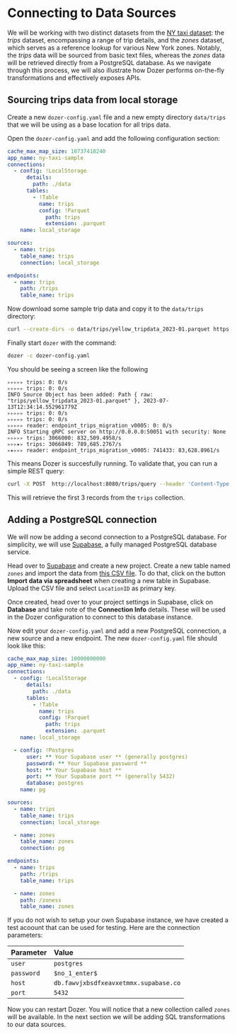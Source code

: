 # Connecting to Data Sources

We will be working with two distinct datasets from the [NY taxi dataset](https://www.nyc.gov/site/tlc/about/tlc-trip-record-data.page): the *trips* dataset, encompassing a range of trip details, and the *zones* dataset, which serves as a reference lookup for various New York zones. Notably, the *trips* data will be sourced from basic text files, whereas the *zones* data will be retrieved directly from a PostgreSQL database. As we navigate through this process, we will also illustrate how Dozer performs on-the-fly transformations and effectively exposes APIs.

## Sourcing trips data from local storage

Create a new `dozer-config.yaml` file and a new empty directory `data/trips` that we will be using as a base location for all trips data.

Open the `dozer-config.yaml` and add the following configuration section:

```yaml
cache_max_map_size: 10737418240
app_name: ny-taxi-sample
connections:
  - config: !LocalStorage
      details:
        path: ./data
      tables:
        - !Table
          name: trips
          config: !Parquet
            path: trips
            extension: .parquet
    name: local_storage

sources:
  - name: trips
    table_name: trips
    connection: local_storage

endpoints:
  - name: trips
    path: /trips
    table_name: trips
```

Now download some sample trip data and copy it to the `data/trips` directory:

```bash 
curl --create-dirs -o data/trips/yellow_tripdata_2023-01.parquet https://d37ci6vzurychx.cloudfront.net/trip-data/yellow_tripdata_2023-01.parquet
```

Finally start `dozer` with the command:

```bash
dozer -c dozer-config.yaml
```

You should be seeing a screen like the following
```
▹▹▹▹▹ trips: 0: 0/s
▹▹▹▹▹ trips: 0: 0/s                                                                                                                                                                            INFO Source Object has been added: Path { raw: "trips/yellow_tripdata_2023-01.parquet" }, 2023-07-13T12:34:14.552961779Z
▹▹▹▹▹ trips: 0: 0/s
▹▹▹▹▹ trips: 0: 0/s
▹▹▹▹▹ reader: endpoint_trips_migration_v0005: 0: 0/s                                                                                                                                           INFO Starting gRPC server on http://0.0.0.0:50051 with security: None
▹▹▹▹▹ trips: 3066000: 832,509.4958/s
▹▹▹▸▹ trips: 3066849: 789,685.2767/s
▹▸▹▹▹ reader: endpoint_trips_migration_v0005: 741433: 83,628.8961/s
```

This means Dozer is succesfully running. To validate that, you can run a simple REST query:

```bash
curl -X POST  http://localhost:8080/trips/query --header 'Content-Type: application/json' --data-raw '{"$limit":3}'
```

This will retrieve the first 3 records from the `trips` collection.


## Adding a PostgreSQL connection

We will now be adding a second connection to a PostgreSQL database. For simplicity, we will use [Supabase](htpps://www.supabase.com), a fully managed PostgreSQL database service.

Head over to [Supabase](htpps://www.supabase.com) and create a new project. Create a new table named `zones` and import the data from [this CSV file](https://d37ci6vzurychx.cloudfront.net/misc/taxi+_zone_lookup.csv). To do that, click on the button **Import data via spreadsheet** when creating a  new table in Supabase. Upload the CSV file and select `LocationID` as primary key.

Once created, head over to your project settings in Supabase, click on **Database** and take note of the **Connection Info** details. These will be used in the Dozer configuration to connect to this database instance.

Now edit your `dozer-config.yaml` and add a new PostgreSQL connection, a new source and a new endpoint. The new `dozer-config.yaml` file should look like this:

```yaml
cache_max_map_size: 10000000000
app_name: ny-taxi-sample
connections:
  - config: !LocalStorage
      details:
        path: ./data
      tables:
        - !Table
          name: trips
          config: !Parquet
            path: trips
            extension: .parquet
    name: local_storage

  - config: !Postgres
      user: ** Your Supabase user ** (generally postgres)
      password: ** Your Supabase password **
      host: ** Your Supabase host **
      port: ** Your Supabase port ** (generally 5432)
      database: postgres
    name: pg

sources:
  - name: trips
    table_name: trips
    connection: local_storage

  - name: zones
    table_name: zones
    connection: pg

endpoints:
  - name: trips
    path: /trips
    table_name: trips

  - name: zones
    path: /zoness
    table_name: zones

```

If you do not wish to setup your own Supabase instance, we have created a test acoount that can be used for testing. Here are the connection parameters:

| Parameter  | Value  |
| :------------ |:---------------| 
| `user`     | `postgres` | 
| `password`      | `$no_1_enter$`        | 
| `host` | `db.fawvjxbsdfxeavxetmmx.supabase.co`        | 
| `port` | `5432`       |   

Now you can restart Dozer. You will notice that a new collection called `zones` will be available. In the next section we will be adding SQL transformations to our data sources.